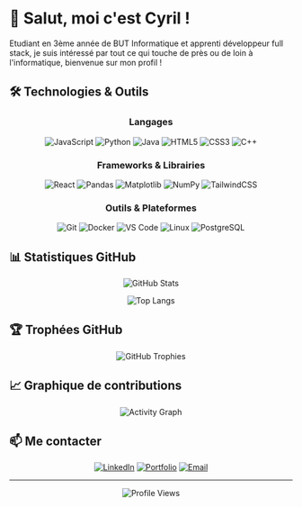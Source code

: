 # 👋 Salut, moi c'est Cyril !
Etudiant en 3ème année de BUT Informatique et apprenti développeur full stack, je suis intéressé par tout ce qui touche de près ou de loin à l'informatique, bienvenue sur mon profil !



## 🛠️ Technologies & Outils

<div align="center">

### Langages
![JavaScript](https://img.shields.io/badge/-JavaScript-F7DF1E?style=flat-square&logo=javascript&logoColor=black)
![Python](https://img.shields.io/badge/-Python-3776AB?style=flat-square&logo=python&logoColor=white)
![Java](https://img.shields.io/badge/-Java-007396?style=flat-square&logo=java&logoColor=white)
![HTML5](https://img.shields.io/badge/-HTML5-E34F26?style=flat-square&logo=html5&logoColor=white)
![CSS3](https://img.shields.io/badge/-CSS3-1572B6?style=flat-square&logo=css3&logoColor=white)
![C++](https://img.shields.io/badge/C++-00599C?style=flat-square&logo=C%2B%2B&logoColor=white)

### Frameworks & Librairies
![React](https://img.shields.io/badge/-React-61DAFB?style=flat-square&logo=react&logoColor=black)
![Pandas](https://img.shields.io/badge/-Pandas-150458?&logo=pandas)
![Matplotlib](https://img.shields.io/badge/-Matplotlib-000000?style=flat&logo=python)
![NumPy](https://img.shields.io/badge/-Numpy-013243?&logo=NumPy)
![TailwindCSS](https://img.shields.io/badge/tailwindcss-0F172A?&logo=tailwindcss)

### Outils & Plateformes
![Git](https://img.shields.io/badge/-Git-F05032?style=flat-square&logo=git&logoColor=white)
![Docker](https://img.shields.io/badge/-Docker-2496ED?style=flat-square&logo=docker&logoColor=white)
![VS Code](https://img.shields.io/badge/-VS%20Code-007ACC?style=flat-square&logo=visual-studio-code&logoColor=white)
![Linux](https://img.shields.io/badge/-Linux-FCC624?style=flat-square&logo=linux&logoColor=black)
![PostgreSQL](https://img.shields.io/badge/-PostgreSQL-4169E1?style=flat-square&logo=postgresql&logoColor=white)

</div>

## 📊 Statistiques GitHub

<div align="center">
  
  ![GitHub Stats](https://github-readme-stats.vercel.app/api?username=TAMINE-CYRIL&show_icons=true&theme=tokyonight&hide_border=true&count_private=true)
  
  ![Top Langs](https://github-readme-stats.vercel.app/api/top-langs/?username=TAMINE-CYRIL&layout=compact&theme=tokyonight&hide_border=true)
    
</div>

## 🏆 Trophées GitHub

<div align="center">
  
  ![GitHub Trophies](https://github-profile-trophy.vercel.app/?username=TAMINE-CYRIL&theme=tokyonight&no-frame=true&row=1&column=7)
  
</div>

## 📈 Graphique de contributions

<div align="center">
  
  ![Activity Graph](https://github-readme-activity-graph.vercel.app/graph?username=TAMINE-CYRIL&theme=tokyo-night&hide_border=true)
  
</div>

## 📫 Me contacter

<div align="center">
  
  [![LinkedIn](https://img.shields.io/badge/-LinkedIn-0A66C2?style=for-the-badge&logo=linkedin&logoColor=white)](https://www.linkedin.com/in/cyril-tamine-9068642b4/)
  [![Portfolio](https://img.shields.io/badge/-Portfolio-000000?style=for-the-badge&logo=react&logoColor=white)](https://portfolio-react-seven-orcin-66.vercel.app/)
  [![Email](https://img.shields.io/badge/-Email-D14836?style=for-the-badge&logo=gmail&logoColor=white)](mailto:taminecyril@gmail.com)
  
</div>

---

<div align="center">
  
  ![Profile Views](https://komarev.com/ghpvc/?username=TAMINE-CYRIL&color=blueviolet&style=flat-square&label=Visiteurs+du+profil)
    
</div>
